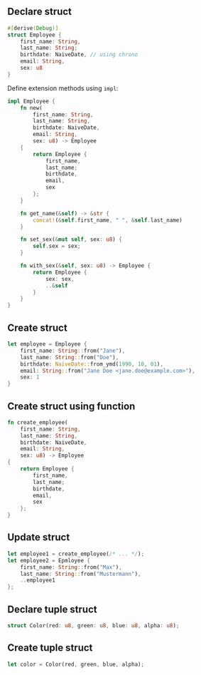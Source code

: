 ## Declare struct

```rust
#[derive(Debug)]
struct Employee {
    first_name: String,
    last_name: String;
    birthdate: NaiveDate, // using chrono
    email: String,
    sex: u8
}
```

Define extension methods using `impl`:
```rust
impl Employee {
    fn new(
	    first_name: String,
	    last_name: String,
	    birthdate: NaiveDate,
	    email: String,
	    sex: u8) -> Employee
    {
        return Employee {
	        first_name,
		    last_name;
		    birthdate,
		    email,
		    sex
	    };
    }

    fn get_name(&self) -> &str {
        concat!(&self.first_name, " ", &self.last_name)
    }

    fn set_sex(&mut self, sex: u8) {
        self.sex = sex;
    }

    fn with_sex(&self, sex: u8) -> Employee {
        return Employee {
            sex: sex,
            ..&self
        }
    }
}
```

## Create struct

```rust
let employee = Employee {
    first_name: String::from("Jane"),
    last_name: String::from("Doe"),
    birthdate: NaiveDate::from_ymd(1990, 10, 01),
    email: String::from("Jane Doe <jane.doe@example.com>"),
    sex: 1
}
```

## Create struct using function

```rust
fn create_employee(
    first_name: String,
    last_name: String,
    birthdate: NaiveDate,
    email: String,
    sex: u8) -> Employee
{
    return Employee {
        first_name,
	    last_name;
	    birthdate,
	    email,
	    sex
    };
}
```

## Update struct

```rust
let employee1 = create_employee(/* ... */);
let employee2 = Epmloyee {
    first_name: String::from("Max"),
    last_name: String::from("Mustermann"),
    ..employee1
};
```

## Declare tuple struct

```rust
struct Color(red: u8, green: u8, blue: u8, alpha: u8);
```

## Create tuple struct

```rust
let color = Color(red, green, blue, alpha);
```
